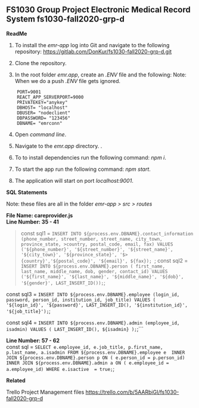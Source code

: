 FS1030 Group Project
Electronic Medical Record System
fs1030-fall2020-grp-d
----------------------------------------------------------------------------------------------------------------------

**ReadMe**

1. To install the _emr-app_ log into Git and navigate to the following repository: https://gitlab.com/DonKur/fs1030-fall2020-grp-d.git

2. Clone the repository.

3. In the root folder _emr.app_, create an _.ENV_ file and the following:
Note: When we do a push _.ENV_ file gets ignored.

```
	PORT=9001
	REACT_APP_SERVERPORT=9000
	PRIVATEKEY="anykey"
	DBHOST= "localhost"
	DBUSER= "nodeclient"
	DBPASSWORD= "123456"
	DBNAME= "emrconn"
```

4. Open _command line_.

5. Navigate to the _emr.app_ directory.
.
5. To to install dependencies run the following command: _npm i_.

6. To start the app run the following command: _npm start_.

7. The application will start on port _localhost:9001_.

**SQL Statements**

Note: these files are all in the folder _emr-app > src > routes_  

**File Name: careprovider.js  
Line Number: 35 - 41**
  
  >const sql1 = `INSERT INTO ${process.env.DBNAME}.contact_information (phone_number, street_number, street_name, city_town, province_state, >country, postal_code, email, fax) VALUES ('${phone_number}', '${street_number}', '${street_name}', '${city_town}', '${province_state}', '$>{country}','${postal_code}', '${email}', ${fax});
`;
  const sql2 = `INSERT INTO ${process.env.DBNAME}.person ( first_name, last_name, middle_name, dob, gender, contact_id) VALUES ('${first_name}', '${last_name}', '${middle_name}', '${dob}', '${gender}', LAST_INSERT_ID());`;

  const sql3 = `INSERT INTO ${process.env.DBNAME}.employee (login_id, password, person_id, institution_id, job_title) VALUES ( '${login_id}', '${password}', LAST_INSERT_ID(), '${institution_id}', '${job_title}');`;

  const sql4 = `INSERT INTO ${process.env.DBNAME}.admin (employee_id, isadmin) VALUES ( LAST_INSERT_ID(), ${isadmin} );`;```
  
**Line Number: 57 - 62**  
   const sql = `SELECT e.employee_id, e.job_title, p.first_name, p.last_name, a.isadmin
  FROM ${process.env.DBNAME}.employee e 
      INNER JOIN ${process.env.DBNAME}.person p ON ( e.person_id = p.person_id)  
      INNER JOIN ${process.env.DBNAME}.admin a ON ( e.employee_id = a.employee_id)
  WHERE e.isactive  = true;`;

  


**Related**

Trello Project Management files
https://trello.com/b/5AARbiGI/fs1030-fall2020-grp-d



